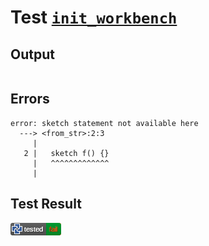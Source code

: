 # Test [`init_workbench`](/doc/tests/statement_usage.md#L332)

## Output

```,plain
```

## Errors

```,plain
error: sketch statement not available here
  ---> <from_str>:2:3
     |
   2 |   sketch f() {}
     |   ^^^^^^^^^^^^^
     |
```

## Test Result

![FAILED AS EXPECTED](/doc/tests/.test/init_workbench.png)
